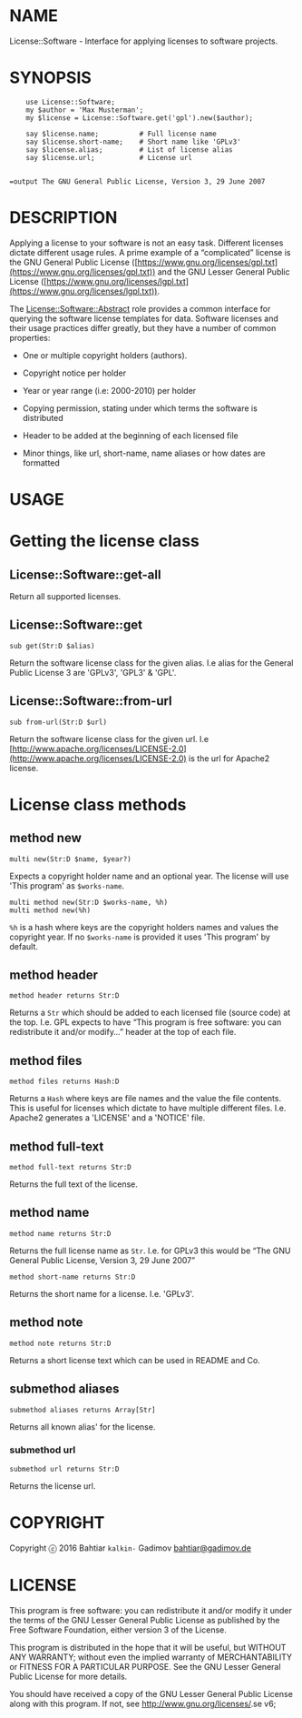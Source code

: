 NAME
====

License::Software - Interface for applying licenses to software projects.

SYNOPSIS
========

        use License::Software;
        my $author = 'Max Musterman';
        my $license = License::Software.get('gpl').new($author);

        say $license.name;          # Full license name
        say $license.short-name;    # Short name like 'GPLv3'
        say $license.alias;         # List of license alias
        say $license.url;           # License url


    =output The GNU General Public License, Version 3, 29 June 2007

DESCRIPTION
===========

Applying a license to your software is not an easy task. Different licenses dictate different usage rules. A prime example of a “complicated” license is the GNU General Public License ([https://www.gnu.org/licenses/gpl.txt](https://www.gnu.org/licenses/gpl.txt)) and the GNU Lesser General Public License ([https://www.gnu.org/licenses/lgpl.txt](https://www.gnu.org/licenses/lgpl.txt)).

The [License::Software::Abstract](License::Software::Abstract) role provides a common interface for querying the software license templates for data. Software licenses and their usage practices differ greatly, but they have a number of common properties:

  * One or multiple copyright holders (authors).

  * Copyright notice per holder

  * Year or year range (i.e: 2000-2010) per holder

  * Copying permission, stating under which terms the software is distributed

  * Header to be added at the beginning of each licensed file

  * Minor things, like url, short-name, name aliases or how dates are formatted

USAGE
=====



Getting the license class
=========================

License::Software::get-all
--------------------------

Return all supported licenses.

License::Software::get
----------------------

    sub get(Str:D $alias)

Return the software license class for the given alias. I.e alias for the General Public License 3 are 'GPLv3', 'GPL3' & 'GPL'.

License::Software::from-url
---------------------------

    sub from-url(Str:D $url)

Return the software license class for the given url. I.e [http://www.apache.org/licenses/LICENSE-2.0](http://www.apache.org/licenses/LICENSE-2.0) is the url for Apache2 license.

License class methods
=====================

method new
----------

    multi new(Str:D $name, $year?)

Expects a copyright holder name and an optional year. The license will use 'This program' as `$works-name`.

    multi method new(Str:D $works-name, %h)
    multi method new(%h)

`%h` is a hash where keys are the copyright holders names and values the copyright year. If no `$works-name` is provided it uses 'This program' by default.

method header
-------------

    method header returns Str:D

Returns a `Str` which should be added to each licensed file (source code) at the top. I.e. GPL expects to have “This program is free software: you can redistribute it and/or modify…” header at the top of each file.

method files
------------

    method files returns Hash:D

Returns a `Hash` where keys are file names and the value the file contents. This is useful for licenses which dictate to have multiple different files. I.e. Apache2 generates a 'LICENSE' and a 'NOTICE' file.

method full-text
----------------

    method full-text returns Str:D

Returns the full text of the license.

method name
-----------

    method name returns Str:D

Returns the full license name as `Str`. I.e. for GPLv3 this would be “The GNU General Public License, Version 3, 29 June 2007”

    method short-name returns Str:D

Returns the short name for a license. I.e. 'GPLv3'.

method note
-----------

    method note returns Str:D

Returns a short license text which can be used in README and Co.

submethod aliases
-----------------

    submethod aliases returns Array[Str]

Returns all known alias' for the license.

### submethod url

    submethod url returns Str:D

Returns the license url.

COPYRIGHT
=========

Copyright ⓒ 2016 Bahtiar `kalkin-` Gadimov <bahtiar@gadimov.de>

LICENSE
=======

This program is free software: you can redistribute it and/or modify it under the terms of the GNU Lesser General Public License as published by the Free Software Foundation, either version 3 of the License.

This program is distributed in the hope that it will be useful, but WITHOUT ANY WARRANTY; without even the implied warranty of MERCHANTABILITY or FITNESS FOR A PARTICULAR PURPOSE. See the GNU Lesser General Public License for more details.

You should have received a copy of the GNU Lesser General Public License along with this program. If not, see <http://www.gnu.org/licenses/>.se v6;
